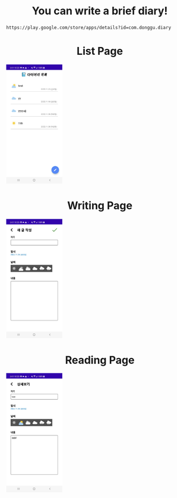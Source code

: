 <h1 style="text-align: center;"> You can write a brief diary! </h1>

```
https://play.google.com/store/apps/details?id=com.donggu.diary
```


<h1 style="text-align: center"> List Page </h1>
<img style="align-content: center; width: 30%; height: 15%;" src="app/src/main/res/drawable/screen_list_page.jpg">

<h1 style="text-align: center"> Writing Page  </h1>
<img style="align-content: center; width: 30%; height: 15%;" src="app/src/main/res/drawable/screen_write_page.jpg">

<h1 style="text-align: center"> Reading Page  </h1>
<img style="align-content: center; width: 30%; height: 15%;" src="app/src/main/res/drawable/screen_read_page.jpg">

